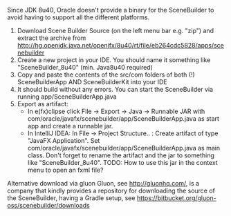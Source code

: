 
Since JDK 8u40, Oracle doesn't provide a binary for the SceneBuilder to avoid having to support all the different platforms.

1. Download Scene Builder Source (on the left menu bar e.g. "zip") and extract the archive from http://hg.openjdk.java.net/openjfx/8u40/rt/file/eb264cdc5828/apps/scenebuilder
2. Create a new project in your IDE. You should name it something like "SceneBuilder_8u40" (min. Java8u40 required)
3. Copy and paste the contents of the src/com folders of both (!) SceneBuilderApp AND SceneBuilderKit into your IDE
4. It should build without any errors. You can start the SceneBuilder via running app/SceneBuilderApp.java
5. Export as artifact:
    - In e(fx)clipse click File -> Export -> Java -> Runnable JAR with com/oracle/javafx/scenebuilder/app/SceneBuilderApp.java as start app and create a runnable jar.
    - In IntelliJ IDEA: In File -> Project Structure.. : Create artifact of type "JavaFX Application". Set com/oracle/javafx/scenebuilder/app/SceneBuilderApp.java as main class. Don't forget to rename the artifact and the jar to something like "SceneBuilder_8u40".
TODO: How to use this jar in the context menu to open an fxml file?

Alternative download via gluon
Gluon, see http://gluonhq.com/, is a company that kindly provides a repository for downloading the source of the SceneBuilder, having a Gradle setup, see https://bitbucket.org/gluon-oss/scenebuilder/downloads